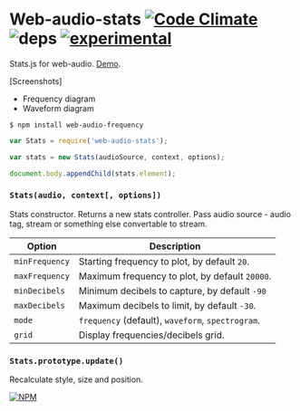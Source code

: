 # Web-audio-stats [![Code Climate](https://codeclimate.com/github/dfcreative/web-audio-stats/badges/gpa.svg)](https://codeclimate.com/github/dfcreative/web-audio-stats) ![deps](https://david-dm.org/dfcreative/web-audio-stats.svg) [![experimental](http://badges.github.io/stability-badges/dist/experimental.svg)](http://github.com/badges/stability-badges)

Stats.js for web-audio. [Demo](TODO).

[Screenshots]

* Frequency diagram
* Waveform diagram



`$ npm install web-audio-frequency`

```js
var Stats = require('web-audio-stats');

var stats = new Stats(audioSource, context, options);

document.body.appendChild(stats.element);
```


### `Stats(audio, context[, options])`

Stats constructor. Returns a new stats controller. Pass audio source - audio tag, stream or something else convertable to stream.

| Option | Description |
|---|---|
| `minFrequency` | Starting frequency to plot, by default `20`. |
| `maxFrequency` | Maximum frequency to plot, by default `20000`. |
| `minDecibels` | Minimum decibels to capture, by default `-90` |
| `maxDecibels` | Maximum decibels to limit, by default `-30`. |
| `mode` | `frequency` (default), `waveform`, `spectrogram`. |
| `grid` | Display frequencies/decibels grid. |


### `Stats.prototype.update()`

Recalculate style, size and position.


[![NPM](https://nodei.co/npm/web-audio-stats.png?downloads=true&downloadRank=true&stars=true)](https://nodei.co/npm/web-audio-stats/)
